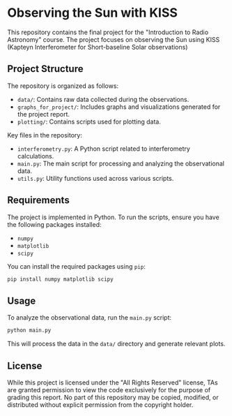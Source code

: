 
# Observing the Sun with KISS

This repository contains the final project for the "Introduction to Radio Astronomy" course. The project focuses on observing the Sun using KISS (Kapteyn Interferometer for Short-baseline Solar observations)

## Project Structure

The repository is organized as follows:

- `data/`: Contains raw data collected during the observations.
- `graphs_for_project/`: Includes graphs and visualizations generated for the project report.
- `plotting/`: Contains scripts used for plotting data.

Key files in the repository:

- `interferometry.py`: A Python script related to interferometry calculations.
- `main.py`: The main script for processing and analyzing the observational data.
- `utils.py`: Utility functions used across various scripts.

## Requirements

The project is implemented in Python. To run the scripts, ensure you have the following packages installed:

- `numpy`
- `matplotlib`
- `scipy`

You can install the required packages using `pip`:

```bash
pip install numpy matplotlib scipy
```

## Usage

To analyze the observational data, run the `main.py` script:

```bash
python main.py
```

This will process the data in the `data/` directory and generate relevant plots.

## License

While this project is licensed under the "All Rights Reserved" license, TAs are granted permission to view the code exclusively for the purpose of grading this report. No part of this repository may be copied, modified, or distributed without explicit permission from the copyright holder.
